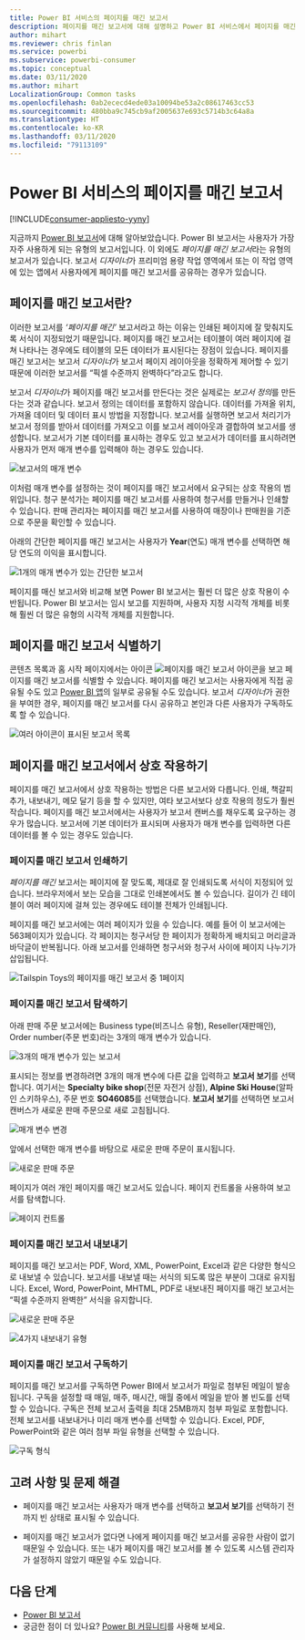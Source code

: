 ```yaml
---
title: Power BI 서비스의 페이지를 매긴 보고서
description: 페이지를 매긴 보고서에 대해 설명하고 Power BI 서비스에서 페이지를 매긴 보고서를 보는 방법을 안내하는 설명서
author: mihart
ms.reviewer: chris finlan
ms.service: powerbi
ms.subservice: powerbi-consumer
ms.topic: conceptual
ms.date: 03/11/2020
ms.author: mihart
LocalizationGroup: Common tasks
ms.openlocfilehash: 0ab2ececd4ede03a10094be53a2c08617463cc53
ms.sourcegitcommit: 480bba9c745cb9af2005637e693c5714b3c64a8a
ms.translationtype: HT
ms.contentlocale: ko-KR
ms.lasthandoff: 03/11/2020
ms.locfileid: "79113109"
---
```

# <a name="paginated-reports-in-the-power-bi-service"></a>Power BI 서비스의 페이지를 매긴 보고서

[!INCLUDE[consumer-appliesto-yyny](../includes/consumer-appliesto-yyny.md)]

지금까지 [Power BI 보고서](end-user-reports.md)에 대해 알아보았습니다. Power BI 보고서는 사용자가 가장 자주 사용하게 되는 유형의 보고서입니다. 이 외에도 *페이지를 매긴 보고서*라는 유형의 보고서가 있습니다. 보고서 *디자이너*가 프리미엄 용량 작업 영역에서 또는 이 작업 영역에 있는 앱에서 사용자에게 페이지를 매긴 보고서를 공유하는 경우가 있습니다. 

## <a name="what-is-a-paginated-report"></a>페이지를 매긴 보고서란?

이러한 보고서를 *‘페이지를 매긴’* 보고서라고 하는 이유는 인쇄된 페이지에 잘 맞춰지도록 서식이 지정되었기 때문입니다. 페이지를 매긴 보고서는 테이블이 여러 페이지에 걸쳐 나타나는 경우에도 테이블의 모든 데이터가 표시된다는 장점이 있습니다. 페이지를 매긴 보고서는 보고서 *디자이너*가 보고서 페이지 레이아웃을 정확하게 제어할 수 있기 때문에 이러한 보고서를 “픽셀 수준까지 완벽하다”라고도 합니다.

보고서 *디자이너*가 페이지를 매긴 보고서를 만든다는 것은 실제로는 *보고서 정의*를 만든다는 것과 같습니다. 보고서 정의는 데이터를 포함하지 않습니다. 데이터를 가져올 위치, 가져올 데이터 및 데이터 표시 방법을 지정합니다. 보고서를 실행하면 보고서 처리기가 보고서 정의를 받아서 데이터를 가져오고 이를 보고서 레이아웃과 결합하여 보고서를 생성합니다. 보고서가 기본 데이터를 표시하는 경우도 있고 보고서가 데이터를 표시하려면 사용자가 먼저 매개 변수를 입력해야 하는 경우도 있습니다. 

   ![보고서의 매개 변수](./media/end-user-paginated-report/power-bi-report-parameters.png)

이처럼 매개 변수를 설정하는 것이 페이지를 매긴 보고서에서 요구되는 상호 작용의 범위입니다. 청구 분석가는 페이지를 매긴 보고서를 사용하여 청구서를 만들거나 인쇄할 수 있습니다. 판매 관리자는 페이지를 매긴 보고서를 사용하여 매장이나 판매원을 기준으로 주문을 확인할 수 있습니다. 

아래의 간단한 페이지를 매긴 보고서는 사용자가 **Year**(연도) 매개 변수를 선택하면 해당 연도의 이익을 표시합니다. 

![1개의 매개 변수가 있는 간단한 보고서](./media/end-user-paginated-report/power-bi-report-simple.png)

페이지를 매신 보고서와 비교해 보면 Power BI 보고서는 훨씬 더 많은 상호 작용이 수반됩니다. Power BI 보고서는 임시 보고를 지원하며, 사용자 지정 시각적 개체를 비롯해 훨씬 더 많은 유형의 시각적 개체를 지원합니다.

## <a name="identify-a-paginated-report"></a>페이지를 매긴 보고서 식별하기

콘텐츠 목록과 홈 시작 페이지에서는 아이콘 ![페이지를 매긴 보고서 아이콘](media/end-user-paginated-report/power-bi-report-icon.png)을 보고 페이지를 매긴 보고서를 식별할 수 있습니다.  페이지를 매긴 보고서는 사용자에게 직접 공유될 수도 있고 [Power BI 앱](end-user-apps.md)의 일부로 공유될 수도 있습니다. 보고서 *디자이너*가 권한을 부여한 경우, 페이지를 매긴 보고서를 다시 공유하고 본인과 다른 사용자가 구독하도록 할 수 있습니다.

![여러 아이콘이 표시된 보고서 목록](./media/end-user-paginated-report/power-bi-report-list.png)

## <a name="interact-with-a-paginated-report"></a>페이지를 매긴 보고서에서 상호 작용하기

페이지를 매긴 보고서에서 상호 작용하는 방법은 다른 보고서와 다릅니다. 인쇄, 책갈피 추가, 내보내기, 메모 달기 등을 할 수 있지만, 여타 보고서보다 상호 작용의 정도가 훨씬 작습니다. 페이지를 매긴 보고서에서는 사용자가 보고서 캔버스를 채우도록 요구하는 경우가 많습니다.  보고서에 기본 데이터가 표시되며 사용자가 매개 변수를 입력하면 다른 데이터를 볼 수 있는 경우도 있습니다.

### <a name="print-a-paginated-report"></a>페이지를 매긴 보고서 인쇄하기

*페이지를 매긴* 보고서는 페이지에 잘 맞도록, 제대로 잘 인쇄되도록 서식이 지정되어 있습니다. 브라우저에서 보는 모습을 그대로 인쇄본에서도 볼 수 있습니다. 길이가 긴 테이블이 여러 페이지에 걸쳐 있는 경우에도 테이블 전체가 인쇄됩니다. 

페이지를 매긴 보고서에는 여러 페이지가 있을 수 있습니다. 예를 들어 이 보고서에는 563페이지가 있습니다. 각 페이지는 청구서당 한 페이지가 정확하게 배치되고 머리글과 바닥글이 반복됩니다. 아래 보고서를 인쇄하면 청구서와 청구서 사이에 페이지 나누기가 삽입됩니다.

   ![Tailspin Toys의 페이지를 매긴 보고서 중 1페이지](./media/end-user-paginated-report/power-bi-paginated-500.png)


### <a name="navigate-the-paginated-report"></a>페이지를 매긴 보고서 탐색하기

아래 판매 주문 보고서에는 Business type(비즈니스 유형), Reseller(재판매인), Order number(주문 번호)라는 3개의 매개 변수가 있습니다. 

![3개의 매개 변수가 있는 보고서](./media/end-user-paginated-report/power-bi-parameter.png)

표시되는 정보를 변경하려면 3개의 매개 변수에 다른 값을 입력하고 **보고서 보기**를 선택합니다. 여기서는 **Specialty bike shop**(전문 자전거 상점), **Alpine Ski House**(알파인 스키하우스), 주문 번호 **SO46085**를 선택했습니다. **보고서 보기**를 선택하면 보고서 캔버스가 새로운 판매 주문으로 새로 고침됩니다.

![매개 변수 변경](./media/end-user-paginated-report/power-bi-order.png)

앞에서 선택한 매개 변수를 바탕으로 새로운 판매 주문이 표시됩니다. 

![새로운 판매 주문](./media/end-user-paginated-report/power-bi-new-order.png)

페이지가 여러 개인 페이지를 매긴 보고서도 있습니다.  페이지 컨트롤을 사용하여 보고서를 탐색합니다. 

![페이지 컨트롤](./media/end-user-paginated-report/power-bi-page.png)

### <a name="export-the-paginated-report"></a>페이지를 매긴 보고서 내보내기
페이지를 매긴 보고서는 PDF, Word, XML, PowerPoint, Excel과 같은 다양한 형식으로 내보낼 수 있습니다. 보고서를 내보낼 때는 서식의 되도록 많은 부분이 그대로 유지됩니다. Excel, Word, PowerPoint, MHTML, PDF로 내보내진 페이지를 매긴 보고서는 “픽셀 수준까지 완벽한” 서식을 유지합니다. 

![새로운 판매 주문](./media/end-user-paginated-report/power-bi-exporting.png)

![4가지 내보내기 유형](./media/end-user-paginated-report/power-bi-four.png)

### <a name="subscribe-to-the-paginated-report"></a>페이지를 매긴 보고서 구독하기
페이지를 매긴 보고서를 구독하면 Power BI에서 보고서가 파일로 첨부된 메일이 발송됩니다. 구독을 설정할 때 매일, 매주, 매시간, 매월 중에서 메일을 받아 볼 빈도를 선택할 수 있습니다. 구독은 전체 보고서 출력을 최대 25MB까지 첨부 파일로 포함합니다. 전체 보고서를 내보내거나 미리 매개 변수를 선택할 수 있습니다. Excel, PDF, PowerPoint와 같은 여러 첨부 파일 유형을 선택할 수 있습니다.  

![구독 형식](./media/end-user-paginated-report/power-bi-export-list.png)

## <a name="considerations-and-troubleshooting"></a>고려 사항 및 문제 해결

- 페이지를 매긴 보고서는 사용자가 매개 변수를 선택하고 **보고서 보기**를 선택하기 전까지 빈 상태로 표시될 수 있습니다.

- 페이지를 매긴 보고서가 없다면 나에게 페이지를 매긴 보고서를 공유한 사람이 없기 때문일 수 있습니다. 또는 내가 페이지를 매긴 보고서를 볼 수 있도록 시스템 관리자가 설정하지 않았기 때문일 수도 있습니다. 

 

## <a name="next-steps"></a>다음 단계
- [Power BI 보고서](end-user-reports.md)
- 궁금한 점이 더 있나요? [Power BI 커뮤니티](https://community.powerbi.com/)를 사용해 보세요.


